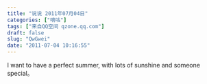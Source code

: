 ```yaml
---
title: "说说 2011年07月04日"
categories: ["嘀咕"]
tags: ["来自QQ空间 qzone.qq.com"]
draft: false
slug: "QwGwei"
date: "2011-07-04 10:16:55"
---
```


I want to have a perfect summer, with lots of sunshine and someone special。
